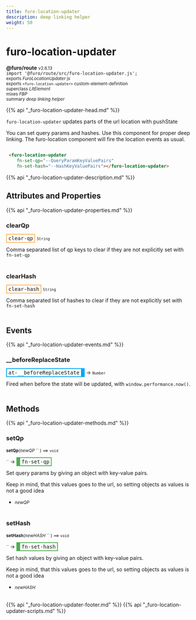 ```yaml
---
title: furo-location-updater
description: deep linking helper
weight: 50
---
```


# furo-location-updater
**@furo/route** <small>v2.6.13</small>
<br>`import '@furo/route/src/furo-location-updater.js';`<small>
<br>exports *FuroLocationUpdater* js
<br>exports `<furo-location-updater>` custom-element-definition
<br>superclass *LitElement*
<br> mixes *FBP*</small>
<br><small>summary *deep linking helper*</small>

{{% api "_furo-location-updater-head.md" %}}

`furo-location-updater`
updates parts of the url location with pushState

You can set query params and hashes. Use this component for proper deep linking.
The furo-location component will fire the location events as usual.

```html

 <furo-location-updater
    fn-set-qp="--QueryParamKeyValuePairs"
    fn-set-hash="--HashKeyValuePairs"></furo-location-updater>

```

{{% api "_furo-location-updater-description.md" %}}


## Attributes and Properties
{{% api "_furo-location-updater-properties.md" %}}





### **clearQp**

<span  style="border-width:2px; border-style: solid;border-color:  rgb(255, 182, 91);font-family:monospace; padding:2px 4px;">clear-qp</span>
<small>`String` </small>

Comma separated list of qp keys to clear if they are not explicitly set with `fn-set-qp`
<br><br>

### **clearHash**

<span  style="border-width:2px; border-style: solid;border-color:  rgb(255, 182, 91);font-family:monospace; padding:2px 4px;">clear-hash</span>
<small>`String` </small>

Comma separated list of hashes to clear if they are not explicitly set with `fn-set-hash`
<br><br>
## Events
{{% api "_furo-location-updater-events.md" %}}

### **__beforeReplaceState**
<span  style="border-width:2px 10px 2px 2px; border-style: solid;border-color:  rgb(2, 168, 244);font-family:monospace; padding:2px 4px;">at-__beforeReplaceState</span>
→ <small>`Number`</small>

 Fired when before the state will be updated, with `window.performance.now()`.
<br><br>

## Methods
{{% api "_furo-location-updater-methods.md" %}}


### **setQp**
<small>**setQp**(*newQP* `` ) ⟹ `void`</small>

<small>`` </small> →
<span  style="border-width:2px 2px 2px 10px; border-style: solid;border-color:  rgb(76, 175, 80);font-family:monospace; padding:2px 4px;">fn-set-qp</span>

Set query params by giving an object with key-value pairs.

Keep in mind, that this values goes to the url, so setting objects as values is not a good idea

- <small>*newQP* </small>
<br><br>

### **setHash**
<small>**setHash**(*newHASH* `` ) ⟹ `void`</small>

<small>`` </small> →
<span  style="border-width:2px 2px 2px 10px; border-style: solid;border-color:  rgb(76, 175, 80);font-family:monospace; padding:2px 4px;">fn-set-hash</span>

Set hash values by giving an object with key-value pairs.

Keep in mind, that this values goes to the url, so setting objects as values is not a good idea

- <small>*newHASH* </small>
<br><br>






{{% api "_furo-location-updater-footer.md" %}}
{{% api "_furo-location-updater-scripts.md" %}}
